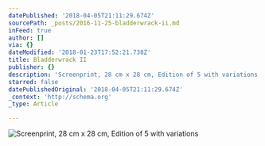 ```yaml
---
datePublished: '2018-04-05T21:11:29.674Z'
sourcePath: _posts/2016-11-25-bladderwrack-ii.md
inFeed: true
author: []
via: {}
dateModified: '2018-01-23T17:52:21.738Z'
title: Bladderwrack II
publisher: {}
description: 'Screenprint, 28 cm x 28 cm, Edition of 5 with variations'
starred: false
datePublishedOriginal: '2018-04-05T21:11:29.674Z'
_context: 'http://schema.org'
_type: Article

---
```

![Screenprint, 28 cm x 28 cm, Edition of 5 with variations](https://the-grid-user-content.s3-us-west-2.amazonaws.com/26bef5ac-37f5-4b5c-bd82-afdb161b2314.jpg)